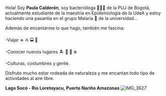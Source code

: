 Hola! Soy **Paula Calderón**, soy bacterióloga :woman_scientist::microscope: de la PUJ de Bogotá, actualmente estudiante de la maestría en Epidemiología de la 
UdeA y estoy haciendo una pasantía en el grupo Malaria :mosquito: de la universidad...

Además de encantarme lo que hago, también me fascina:

-Viajar :airplane: :boat: :oncoming_bus: :car: 

-Conocer nuevos lugares :desert_island: :statue_of_liberty: :sunrise_over_mountains: :snowflake: 

-Culturas, costumbres y gente.

Disfruto mucho estar rodeada de naturaleza y me encantan todo tipo de actividades al aire libre. 


**Lago Socó - Río Loretoyacu, Puerto Nariño Amazonas**
![IMG_3627](https://user-images.githubusercontent.com/98433849/151291911-0985f5f2-b51e-4d9a-92ff-d17851b00ca1.JPG)

